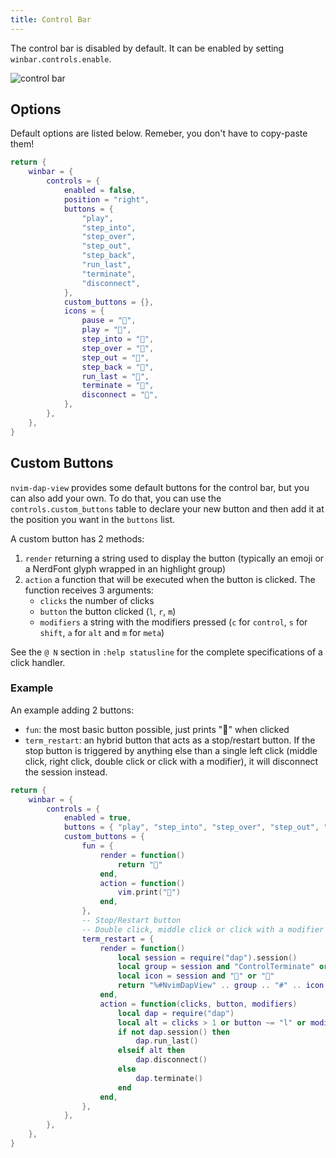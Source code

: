 ```yaml
---
title: Control Bar
---
```


The control bar is disabled by default. It can be enabled by setting `winbar.controls.enable`.

<img src="https://i.ibb.co/Hf6V22Hw/dapview-control-bar.png" alt="control bar">

## Options

Default options are listed below. Remeber, you don't have to copy-paste them!

```lua
return {
    winbar = {
        controls = {
            enabled = false,
            position = "right",
            buttons = {
                "play",
                "step_into",
                "step_over",
                "step_out",
                "step_back",
                "run_last",
                "terminate",
                "disconnect",
            },
            custom_buttons = {},
            icons = {
                pause = "",
                play = "",
                step_into = "",
                step_over = "",
                step_out = "",
                step_back = "",
                run_last = "",
                terminate = "",
                disconnect = "",
            },
        },
    },
}
```

## Custom Buttons

`nvim-dap-view` provides some default buttons for the control bar, but you can also add your own. To do that, you can use the `controls.custom_buttons` table to declare your new button and then add it at the position you want in the `buttons` list.

A custom button has 2 methods:

1. `render` returning a string used to display the button (typically an emoji or a NerdFont glyph wrapped in an highlight group)
2. `action` a function that will be executed when the button is clicked. The function receives 3 arguments:
    - `clicks` the number of clicks
    - `button` the button clicked (`l`, `r`, `m`)
    - `modifiers` a string with the modifiers pressed (`c` for `control`, `s` for `shift`, `a` for `alt` and `m` for `meta`)

See the `@ N` section in `:help statusline` for the complete specifications of a click handler.

### Example

An example adding 2 buttons:

- `fun`: the most basic button possible, just prints "🎊" when clicked
- `term_restart`: an hybrid button that acts as a stop/restart button. If the stop button is triggered by anything else than a single left click (middle click, right click, double click or click with a modifier), it will disconnect the session instead.

```lua
return {
    winbar = {
        controls = {
            enabled = true,
            buttons = { "play", "step_into", "step_over", "step_out", "term_restart", "fun" },
            custom_buttons = {
                fun = {
                    render = function()
                        return "🎉"
                    end,
                    action = function()
                        vim.print("🎊")
                    end,
                },
                -- Stop/Restart button
                -- Double click, middle click or click with a modifier disconnect instead of stop
                term_restart = {
                    render = function()
                        local session = require("dap").session()
                        local group = session and "ControlTerminate" or "ControlRunLast"
                        local icon = session and "" or ""
                        return "%#NvimDapView" .. group .. "#" .. icon .. "%*"
                    end,
                    action = function(clicks, button, modifiers)
                        local dap = require("dap")
                        local alt = clicks > 1 or button ~= "l" or modifiers:gsub(" ", "") ~= ""
                        if not dap.session() then
                            dap.run_last()
                        elseif alt then
                            dap.disconnect()
                        else
                            dap.terminate()
                        end
                    end,
                },
            },
        },
    },
}
```
